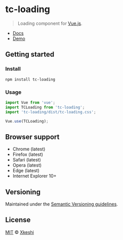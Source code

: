 # tc-loading

> Loading component for [Vue.js](https://vuejs.org/).

- [Docs](docs/index.md)
- [Demo](https://xkeshi.github.io/eks/#/components/loading)

## Getting started

### Install

```shell
npm install tc-loading
```

### Usage

```js
import Vue from 'vue';
import TCLoading from 'tc-loading';
import 'tc-loading/dist/tc-loading.css';

Vue.use(TCLoading);
```

## Browser support

- Chrome (latest)
- Firefox (latest)
- Safari (latest)
- Opera (latest)
- Edge (latest)
- Internet Explorer 10+

## Versioning

Maintained under the [Semantic Versioning guidelines](http://semver.org).

## License

[MIT](http://opensource.org/licenses/MIT) © [Xkeshi](http://xkeshi.com)
